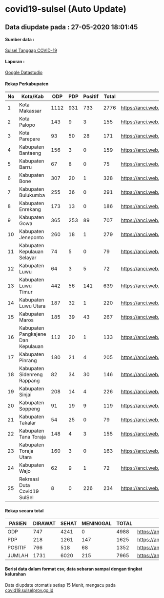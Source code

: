 
# covid19-sulsel (Auto Update)

## Data diupdate pada : 27-05-2020 18:01:45

#### Sumber data :
[Sulsel Tanggap COVID-19](https://covid19.sulselprov.go.id)

#### Laporan :
[Google Datastudio](https://datastudio.google.com/s/jythWGc1j4w)

#### Rekap Perkabupaten 
|No|Kota/Kab|ODP|PDP|Positif|Total|Link|
| --- | --- | --- | --- | --- | --- | --- |
|1|Kota Makassar|1112|931|733|2776|https://anci.web.id/cor/kota_makassar|
|2|Kota Palopo|143|9|3|155|https://anci.web.id/cor/kota_palopo|
|3|Kota Parepare|93|50|28|171|https://anci.web.id/cor/kota_parepare|
|4|Kabupaten Bantaeng|156|3|0|159|https://anci.web.id/cor/kabupaten_bantaeng|
|5|Kabupaten Barru|67|8|0|75|https://anci.web.id/cor/kabupaten_barru|
|6|Kabupaten Bone|307|20|1|328|https://anci.web.id/cor/kabupaten_bone|
|7|Kabupaten Bulukumba|255|36|0|291|https://anci.web.id/cor/kabupaten_bulukumba|
|8|Kabupaten Enrekang|173|13|0|186|https://anci.web.id/cor/kabupaten_enrekang|
|9|Kabupaten Gowa|365|253|89|707|https://anci.web.id/cor/kabupaten_gowa|
|10|Kabupaten Jeneponto|260|18|1|279|https://anci.web.id/cor/kabupaten_jeneponto|
|11|Kabupaten Kepulauan Selayar|74|5|0|79|https://anci.web.id/cor/kabupaten_kepulauan_selayar|
|12|Kabupaten Luwu|64|3|5|72|https://anci.web.id/cor/kabupaten_luwu|
|13|Kabupaten Luwu Timur|442|56|141|639|https://anci.web.id/cor/kabupaten_luwu_timur|
|14|Kabupaten Luwu Utara|187|32|1|220|https://anci.web.id/cor/kabupaten_luwu_utara|
|15|Kabupaten Maros|185|39|43|267|https://anci.web.id/cor/kabupaten_maros|
|16|Kabupaten Pangkajene Dan Kepulauan|112|20|1|133|https://anci.web.id/cor/kabupaten_pangkajene_dan_kepulauan|
|17|Kabupaten Pinrang|180|21|4|205|https://anci.web.id/cor/kabupaten_pinrang|
|18|Kabupaten Sidenreng Rappang|82|34|30|146|https://anci.web.id/cor/kabupaten_sidenreng_rappang|
|19|Kabupaten Sinjai|208|14|4|226|https://anci.web.id/cor/kabupaten_sinjai|
|20|Kabupaten Soppeng|91|19|9|119|https://anci.web.id/cor/kabupaten_soppeng|
|21|Kabupaten Takalar|54|25|0|79|https://anci.web.id/cor/kabupaten_takalar|
|22|Kabupaten Tana Toraja|148|4|3|155|https://anci.web.id/cor/kabupaten_tana_toraja|
|23|Kabupaten Toraja Utara|160|3|0|163|https://anci.web.id/cor/kabupaten_toraja_utara|
|24|Kabupaten Wajo|62|9|1|72|https://anci.web.id/cor/kabupaten_wajo|
|25|Rekreasi Duta Covid19 SulSel|8|0|226|234|https://anci.web.id/cor/rekreasi_duta_covid19_sulsel|

#### Rekap secara total

| PASIEN | DIRAWAT | SEHAT | MENINGGAL | TOTAL | LINK |
| ---- | -------- | ---- | ---- |  ---- | ---- |
| ODP | 747 | 4241 | 0 | 4988 | https://anci.web.id/cor/odp_detail.html |
| PDP | 218 | 1261 | 147 | 1625 | https://anci.web.id/cor/pdp_detail.html |
| POSITIF | 766 | 518 | 68 | 1352 | https://anci.web.id/cor/positif_detail.html |
| JUMLAH | 1731 | 6020 | 215 | 7965 | https://anci.web.id/cor/jumlah_sulsel/ |

 
#### Berisi data dalam format csv, data sebaran sampai dengan tingkat kelurahan

Data diupdate otomatis setiap 15 Menit, mengacu pada [covid19.sulselprov.go.id](https://covid19.sulselprov.go.id)

